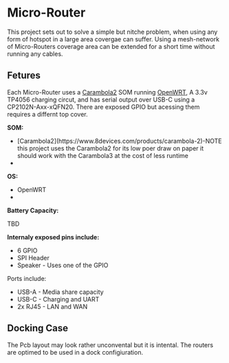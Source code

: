 # Micro-Router
This project sets out to solve a simple but nitche problem, when using any form of hotspot in a large area covergae can suffer. Using a mesh-network of Micro-Routers coverage area can be extended for a short time without running any cables.
## Fetures 
Each Micro-Router uses a [Carambola2](https://www.8devices.com/products/carambola-2) SOM running [OpenWRT](https://openwrt.org/), A 3.3v TP4056 charging circut, and has serial output over USB-C using a CP2102N-Axx-xQFN20. There are exposed GPIO but acessing them requires a differnt top cover. 

**SOM:**
<ul>
  <li>[Carambola2](https://www.8devices.com/products/carambola-2)-NOTE this project uses the Carambola2 for its low poer draw on paper it should work with the Carambola3 at the cost of less runtime<li>
</ul>

**OS:**
<ul>
<li>OpenWRT<li/>
</ul>

**Battery Capacity:**

  TBD
  
**Internaly exposed pins include:**
<ul>
  <li> 6 GPIO</li>
  <li>SPI Header</li>
  <li>Speaker - Uses one of the GPIO</li>
</ul> 

Ports include:
<ul>
  <li>USB-A - Media share capacity</li>
  <li>USB-C - Charging and UART</li>
  <li>2x RJ45 - LAN and WAN</li>
</ul>

## Docking Case
The Pcb layout may look rather unconvental but it is intental. The routers are optimed to be used in a dock configiuration. 
